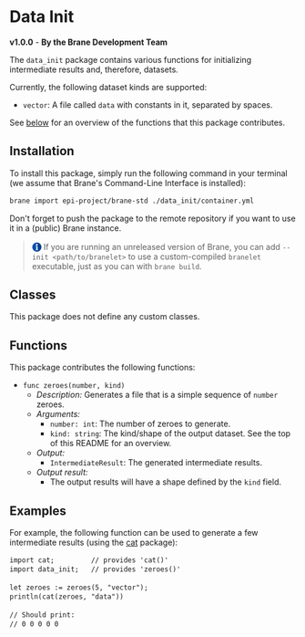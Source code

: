 # Data Init
**v1.0.0** - **By the Brane Development Team**

The `data_init` package contains various functions for initializing intermediate results and, therefore, datasets.

Currently, the following dataset kinds are supported:
- `vector`: A file called `data` with constants in it, separated by spaces.

See [below](#functions) for an overview of the functions that this package contributes.


## Installation
To install this package, simply run the following command in your terminal (we assume that Brane's Command-Line Interface is installed):
```bash
brane import epi-project/brane-std ./data_init/container.yml
```
Don't forget to push the package to the remote repository if you want to use it in a (public) Brane instance.

> <img src="../assets/img/info.png" alt="info" width="16" style="margin-top: 3px; margin-bottom: -3px;"/> If you are running an unreleased version of Brane, you can add `--init <path/to/branelet>` to use a custom-compiled `branelet` executable, just as you can with `brane build`.


## Classes
This package does not define any custom classes.


## Functions
This package contributes the following functions:
- `func zeroes(number, kind)`
  - _Description:_ Generates a file that is a simple sequence of `number` zeroes.
  - _Arguments:_
    - `number: int`: The number of zeroes to generate.
    - `kind: string`: The kind/shape of the output dataset. See the top of this README for an overview.
  - _Output:_
    - `IntermediateResult`: The generated intermediate results.
  - _Output result:_
    - The output results will have a shape defined by the `kind` field.


## Examples
For example, the following function can be used to generate a few intermediate results (using the [cat](/epi-project/brane-std/tree/main/cat) package):
```branescript
import cat;         // provides 'cat()'
import data_init;   // provides 'zeroes()'

let zeroes := zeroes(5, "vector");
println(cat(zeroes, "data"))

// Should print:
// 0 0 0 0 0
```
